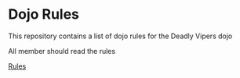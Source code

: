 Dojo Rules
==========

This repository contains a list of dojo rules for the Deadly Vipers dojo

All member should read the rules

[Rules](https://github.com/deadlyvipers)
